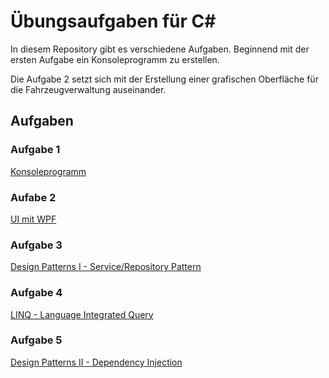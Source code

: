 # Übungsaufgaben für C#

In diesem Repository gibt es verschiedene Aufgaben. 
Beginnend mit der ersten Aufgabe ein Konsoleprogramm zu erstellen.

Die Aufgabe 2 setzt sich mit der Erstellung einer grafischen Oberfläche für die Fahrzeugverwaltung auseinander.

## Aufgaben

### Aufgabe 1
[Konsoleprogramm](https://github.com/NexQueek/FahrzeugVerwaltung/blob/master/1_Console_Exercise.md)

### Aufabe 2
[UI mit WPF](https://github.com/NexQueek/FahrzeugVerwaltung/blob/master/2_UI_Exercise.md)

### Aufgabe 3
[Design Patterns I - Service/Repository Pattern](https://github.com/NexQueek/FahrzeugVerwaltung/blob/master/3_Design_Patterns_Exercise.md)

### Aufgabe 4
[LINQ - Language Integrated Query](https://github.com/NexQueek/FahrzeugVerwaltung/blob/master/4_Linq_Exercise.md)

### Aufgabe 5 

[Design Patterns II - Dependency Injection](https://github.com/NexQueek/FahrzeugVerwaltung/blob/master/5_Dependency_Injection_Exercise.md)
